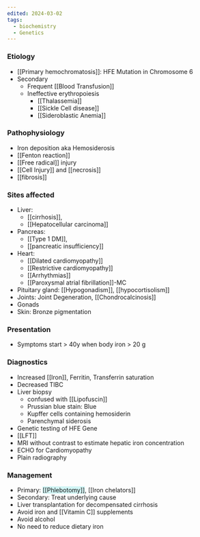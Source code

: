```yaml
---
edited: 2024-03-02
tags:
  - biochemistry
  - Genetics
---
```

### Etiology
- [[Primary hemochromatosis]]: HFE Mutation in Chromosome 6 
- Secondary
	- Frequent [[Blood Transfusion]] 
	- Ineffective erythropoiesis
		- [[Thalassemia]]
		- [[Sickle Cell disease]]
		- [[Sideroblastic Anemia]] 
### Pathophysiology
- Iron deposition aka Hemosiderosis
- [[Fenton reaction]] 
- [[Free radical]] injury
- [[Cell Injury]] and [[necrosis]]
- [[fibrosis]] 
### Sites affected
- Liver: 
	- [[cirrhosis]], 
	- [[Hepatocellular carcinoma]]
- Pancreas: 
	- [[Type 1 DM]], 
	- [[pancreatic insufficiency]]
- Heart: 
	- [[Dilated cardiomyopathy]]
	- [[Restrictive cardiomyopathy]]
	- [[Arrhythmias]]
	- [[Paroxysmal atrial fibrillation]]-MC
- Pituitary gland: [[Hypogonadism]], [[hypocortisolism]] 
- Joints: Joint Degeneration, [[Chondrocalcinosis]] 
- Gonads
- Skin: Bronze pigmentation

### Presentation
- Symptoms start > 40y when body iron > 20 g 
### Diagnostics 
- Increased [[Iron]], Ferritin, Transferrin saturation
- Decreased TIBC
- Liver biopsy
	- confused with [[Lipofuscin]] 
	- Prussian blue stain: Blue
	- Kupffer cells containing hemosiderin
	- Parenchymal siderosis 
- Genetic testing of HFE Gene
- [[LFT]]
- MRI without contrast to estimate hepatic iron concentration
- ECHO for Cardiomyopathy
- Plain radiography 

### Management
- Primary: <span style="background:rgba(173, 239, 239, 0.55)">[[Phlebotomy]]</span>, [[Iron chelators]] 
- Secondary: Treat underlying cause
- Liver transplantation for decompensated cirrhosis
- Avoid iron and [[Vitamin C]] supplements
- Avoid alcohol
- No need to reduce dietary iron

